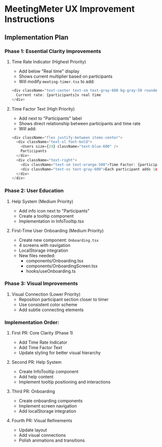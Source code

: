 # MeetingMeter UX Improvement Instructions

## Implementation Plan

### Phase 1: Essential Clarity Improvements
1. Time Rate Indicator (Highest Priority)
   - Add below "Real time" display
   - Shows current multiplier based on participants
   - Will modify `meeting-timer.tsx` to add:
   ```typescript
   <div className="text-center text-sm text-gray-600 bg-gray-50 rounded-md py-1 px-3 inline-block">
     Current rate: {participants}x real time
   </div>
   ```

2. Time Factor Text (High Priority)
   - Add next to "Participants" label
   - Shows direct relationship between participants and time rate
   - Will add:
   ```typescript
   <div className="flex justify-between items-center">
     <div className="text-xl font-bold">
       <Users size={24} className="text-blue-600" />
       Participants
     </div>
     <div className="text-right">
       <div className="text-sm text-orange-500">Time Factor: {participants}x</div>
       <div className="text-xs text-gray-600">Each participant adds 1x to time rate</div>
     </div>
   </div>
   ```

### Phase 2: User Education
1. Help System (Medium Priority)
   - Add info icon next to "Participants"
   - Create a tooltip component
   - Implementation in InfoTooltip.tsx

2. First-Time User Onboarding (Medium Priority)
   - Create new component: `Onboarding.tsx`
   - 4 screens with navigation
   - LocalStorage integration
   - New files needed:
     - components/Onboarding.tsx
     - components/OnboardingScreen.tsx
     - hooks/useOnboarding.ts

### Phase 3: Visual Improvements
1. Visual Connection (Lower Priority)
   - Reposition participant section closer to timer
   - Use consistent color scheme
   - Add subtle connecting elements

### Implementation Order:

1. First PR: Core Clarity (Phase 1)
   - Add Time Rate Indicator
   - Add Time Factor Text
   - Update styling for better visual hierarchy

2. Second PR: Help System
   - Create InfoTooltip component
   - Add help content
   - Implement tooltip positioning and interactions

3. Third PR: Onboarding
   - Create onboarding components
   - Implement screen navigation
   - Add localStorage integration

4. Fourth PR: Visual Refinements
   - Update layout
   - Add visual connections
   - Polish animations and transitions 